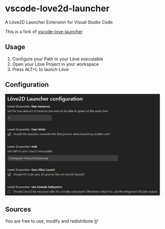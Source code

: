 # vscode-love2d-launcher
A Löve2D Launcher Extension for Visual Studio Code

This is a fork of [vscode-love-launcher](https://github.com/JanWerder/vscode-love-launcher)

## Usage

1. Configure your Path to your Löve executable
2. Open your Löve Project in your workspace
3. Press ALT+L to launch Löve

## Configuration

![](https://raw.githubusercontent.com/TheMenerv/vscode-love2d-launcher/master/params.jpg)

## Sources

You are free to use, modify and redistribute [it](https://github.com/TheMenerv/vscode-love2d-launcher)!
